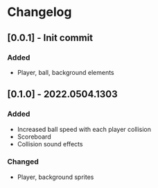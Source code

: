 # Changelog

## [0.0.1] - Init commit

### Added
- Player, ball, background elements

## [0.1.0] - 2022.0504.1303

### Added
- Increased ball speed with each player collision
- Scoreboard
- Collision sound effects

### Changed
- Player, background sprites
